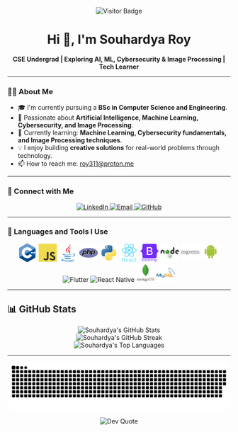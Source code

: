<p align="center">
  <img src="https://visitor-badge.laobi.icu/badge?page_id=roysouhardyo.roysouhardyo" alt="Visitor Badge" />
</p>

<h1 align="center">Hi 👋, I'm Souhardya Roy</h1>
<p align="center"><strong>CSE Undergrad | Exploring AI, ML, Cybersecurity & Image Processing | Tech Learner</strong></p>

---

### 👨‍💻 About Me

* 🎓 I'm currently pursuing a **BSc in Computer Science and Engineering**.
* 🤖 Passionate about **Artificial Intelligence, Machine Learning, Cybersecurity, and Image Processing**.
* 🌱 Currently learning: **Machine Learning, Cybersecurity fundamentals, and Image Processing techniques**.
* 💡 I enjoy building **creative solutions** for real-world problems through technology.
* 📫 How to reach me: [roy311@proton.me](mailto:roy311@proton.me)

---

### 🔗 Connect with Me

<p align="center">
  <a href="https://linkedin.com/in/roysouhardya" target="_blank">
    <img src="https://img.shields.io/badge/LinkedIn-blue?logo=linkedin&logoColor=white" alt="LinkedIn" />
  </a>
  <a href="mailto:roy311@proton.me" target="_blank">
    <img src="https://img.shields.io/badge/Email-red?logo=gmail&logoColor=white" alt="Email" />
  </a>
  <a href="https://github.com/roysouhardyo" target="_blank">
    <img src="https://img.shields.io/badge/GitHub-black?logo=github&logoColor=white" alt="GitHub" />
  </a>
</p>

---

### 🚀 Languages and Tools I Use

<p align="center">
  <img src="https://raw.githubusercontent.com/devicons/devicon/master/icons/cplusplus/cplusplus-original.svg" alt="C++" width="42" height="42"/>
  <img src="https://raw.githubusercontent.com/devicons/devicon/master/icons/javascript/javascript-original.svg" alt="JavaScript" width="42" height="42"/>
  <img src="https://raw.githubusercontent.com/devicons/devicon/master/icons/java/java-original.svg" alt="Java" width="42" height="42"/>
  <img src="https://raw.githubusercontent.com/devicons/devicon/master/icons/php/php-original.svg" alt="PHP" width="42" height="42"/>
  <img src="https://raw.githubusercontent.com/devicons/devicon/master/icons/python/python-original.svg" alt="Python" width="42" height="42"/>
  <img src="https://raw.githubusercontent.com/devicons/devicon/master/icons/react/react-original-wordmark.svg" alt="React" width="42" height="42"/>
  <img src="https://raw.githubusercontent.com/devicons/devicon/master/icons/bootstrap/bootstrap-plain-wordmark.svg" alt="Bootstrap" width="42" height="42"/>
  <img src="https://raw.githubusercontent.com/devicons/devicon/master/icons/nodejs/nodejs-original-wordmark.svg" alt="NodeJS" width="42" height="42"/>
  <img src="https://raw.githubusercontent.com/devicons/devicon/master/icons/express/express-original-wordmark.svg" alt="Express" width="42" height="42"/>
  <img src="https://raw.githubusercontent.com/devicons/devicon/master/icons/android/android-original-wordmark.svg" alt="Android" width="42" height="42"/>
  <img src="https://www.vectorlogo.zone/logos/flutterio/flutterio-icon.svg" alt="Flutter" width="42" height="42"/>
  <img src="https://reactnative.dev/img/header_logo.svg" alt="React Native" width="42" height="42"/>
  <img src="https://raw.githubusercontent.com/devicons/devicon/master/icons/mongodb/mongodb-original-wordmark.svg" alt="MongoDB" width="42" height="42"/>
  <img src="https://raw.githubusercontent.com/devicons/devicon/master/icons/mysql/mysql-original-wordmark.svg" alt="MySQL" width="42" height="42"/>
</p>

---

## 📊 GitHub Stats

<p align="center">
  <img src="https://github-readme-stats.vercel.app/api?username=roysouhardyo&theme=dark&hide_border=false&include_all_commits=true&count_private=false" alt="Souhardya's GitHub Stats"/><br/>
  <img src="https://nirzak-streak-stats.vercel.app/?user=roysouhardyo&theme=dark&hide_border=false" alt="Souhardya's GitHub Streak"/><br/>
  <img src="https://github-readme-stats.vercel.app/api/top-langs/?username=roysouhardyo&theme=dark&hide_border=false&include_all_commits=true&count_private=false&layout=compact" alt="Souhardya's Top Languages"/>
</p>

---

<p align="center">
  <picture>
    <source media="(prefers-color-scheme: dark)" srcset="https://raw.githubusercontent.com/roysouhardyo/roysouhardyo/output/github-snake-dark.svg" />
    <source media="(prefers-color-scheme: light)" srcset="https://raw.githubusercontent.com/roysouhardyo/roysouhardyo/output/github-snake.svg" />
    <img
      alt="GitHub Snake"
      src="https://raw.githubusercontent.com/roysouhardyo/roysouhardyo/output/github-snake.svg"
      style="max-width: 100%; border-radius: 10px;"
    />
  </picture>
</p>
<p align="center">
  <img src="https://quotes-github-readme.vercel.app/api?type=horizontal&theme=radical" alt="Dev Quote" />
</p>
